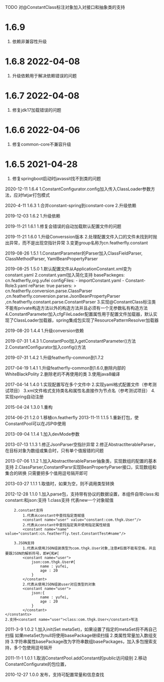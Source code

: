 TODO 
    对@ConstantClass标注对象加入对接口和抽象类的支持

# 1.6.9
1. 依赖非兼容性升级

# 1.6.8 2022-04-08
1. 升级依赖用于解决依赖错误的问题

# 1.6.7 2022-04-08
1. 修复jdk17加载错误的问题

# 1.6.6 2022-04-06
1. 修复common-core不兼容升级

# 1.6.5 2021-04-28
1. 修复springboot启动时javassit找不到类的问题
   

2020-12-11
1.6.4
    1.ConstantConfigurator.config加入传入ClassLoader参数方法，应对fatjar打包模式

2020-4-11
1.6.3
    1.合并constant-spring到constant-core
    2.升级依赖
    
2019-12-03
1.6.2
    1.升级依赖
    
2019-11-21
1.6.1
    1.修复会错误的自动加载默认配置文件的问题

2019-11-21
1.6.0
    1.升级Converssion版本
    2.处理配置文件入口的文件未找到时抛出异常，而不是出现空指针异常
    3.变更group名称为cn.featherfly.constant

2019-08-26
1.5.1
    1.ConstantParameter的Parser加入ClassFieldParser, ClassMethodParser, YamlBeanPropertyParser
    
2019-08-25
1.5.0
    1.默认配置文件从ApplicationConstant.xml变为constant.yaml
    2.constant.yaml加入简化支持
        basePackeges: cn.featherfly,org.yufei
        configFiles: 
          - importConstant.yaml
          - Constant-Role3.yaml
        reParse: true
        parsers: > 
            cn.featherfly.conversion.parse.ClassParser
            ,cn.featherfly.conversion.parse.JsonBeanPropertyParser
            ,cn.featherfly.constant.parse.ConstantParser
    3.实现@ConstantClass标注类不能有private构造方法以外的构造方法并且必须有一个无参数私有构造方法
    4.ConstantParameter加入cfgFileLoader配置属性用于配置文件加载器，默认实现了ClassLoader加载器，spring集成包实现了ResourcePatternResolver加载器
                  

2019-08-20
1.4.4
    1.升级conversion依赖
    
2019-07-31
1.4.3
    1.ConstantPool加入getConstantParameter()方法
    2.ConstantConfigurator加入config()方法 
    
2019-07-31
1.4.2
    1.升级featherfly-common到1.7.2
    

2017-04-19
1.4.1
	1.升级featherfly-common到1.6.0,删除内部的WhiteBlackPolity
	2.删除老的不再使用的类
	3.使用java8编译
	
2017-04-14
1.4.0
	1.实现配置写在多个文件中
	2.实现yaml格式配置文件（参考测试项目）
	3.xml文件格式支持类名和属性名直接作为节点名（参考测试项目）
	4.实现spring自动注册
	
2015-04-24
1.3.0
	1.重构
	
2014-06-21
1.2.0
	1.移植cn.featherfly
2013-11-11
1.1.5
	1.重新打包，使ConstantPool可以在JSP中使用

2013-09-04
1.1.4
	1.加入devMode参数

2013-07-13
1.1.3
	1.修正JsonParser空指针异常
	2.修正AbstractIterableParser，在目标对象为数组或集合时，只有单个值报错的问题

2013-07-06
1.1.2
	1.加入AbstractIterableParser抽象类，实现数组的配置的基本支持
	2.ClassParser,ConstantParsr实现BeanPropertyParser接口，实现数组和集合的转换
		只需要把多个值用逗号隔开即可


2013-03-27
1.1.1
	1.取值时，如果为空，则不调用类型转换

2012-12-28 1.1.0
	1.加入parse包，支持带有协议的数据设置，本组件自带class:和constant:和json:支持
	<constants class="com.thgk.Role">
		1.class支持
			代表new一个对象赋值
			<constant name="user" value="class:com.thgk.User"/>

		2.constant支持
			1.代表从constant中查找指定类赋值
			<constant name="user" value="constant:com.thgk.User"/>
			2.代表从constant中查找指定类并使用指定属性赋值
			<constant name="name" value="constant:cn.featherfly.test.ConstantTest#name"/>
	
		3.JSON支持
			1.代表从使用JSON组装类型为com.thgk.User对象,注意#后面不能有空格，并且要跟JSON的解析符号，即#{和#[
			<constant name="user">
				json:com.thgk.User#{
					name : yufei,
					age : 20
				}
			</constant>
			2.代表从使用JSON组装user对应类型的对象
			<constant name="user">
				json:{
					name : yufei,
					age : 20
				}
			</constant>
	</constants>
	2.支持<constant name="user">class:com.thgk.User</constant>写法

2011-3-9 1.0.2
	1.加入init(Set<MetadataReader> metaSet)，如果设置了指定的metaSet将不再自己扫描
	  如果metaSet为null将使用basePackage继续扫描
	2.类属性常量加入数组支持
	3.字符串属性basePackage改为字符串数组basePackages，加入多包搜索支持，多个包使用逗号隔开

2011-11-1 1.0.1
	1.取消ConstantPool.addConstant的public访问级别
	2.移动ConstantConfigurate的包位置，

2010-12-27 1.0.0
发布，支持可配置常量和信息查找